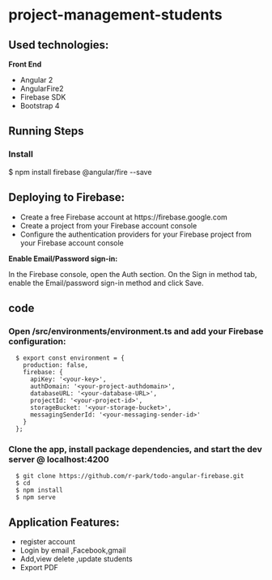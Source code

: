 # project-management-students 

## Used technologies:
 <b> Front End  </b>
    <ul>
    <li>Angular 2</li>
      <li>AngularFire2</li>
        <li>Firebase SDK</li>
          <li>Bootstrap 4</li>
    </ul>
  
## Running Steps
   ### Install
   $ npm install firebase @angular/fire --save
 ## Deploying to Firebase:

<ul>
  <li>Create a free Firebase account at https://firebase.google.com</li>
  <li>Create a project from your Firebase account console</li>
<li>Configure the authentication providers for your Firebase project from your Firebase account console</li>
</ul>
<b>Enable Email/Password sign-in:</b>

In the Firebase console, open the Auth section.
On the Sign in method tab, enable the Email/password sign-in method and click Save.



## code
   ### Open /src/environments/environment.ts and add your Firebase configuration:
      $ export const environment = {
        production: false,
        firebase: {
          apiKey: '<your-key>',
          authDomain: '<your-project-authdomain>',
          databaseURL: '<your-database-URL>',
          projectId: '<your-project-id>',
          storageBucket: '<your-storage-bucket>',
          messagingSenderId: '<your-messaging-sender-id>'
        }
      };

  ### Clone the app, install package dependencies, and start the dev server @ localhost:4200
      $ git clone https://github.com/r-park/todo-angular-firebase.git
      $ cd 
      $ npm install
      $ npm serve

      
 ## Application Features:
   <ul>
    <li>register account </li>
    <li>Login by email ,Facebook,gmail</li>
    <li>Add,view delete ,update students </li>
    <li>Export PDF</li>
   </ul>
